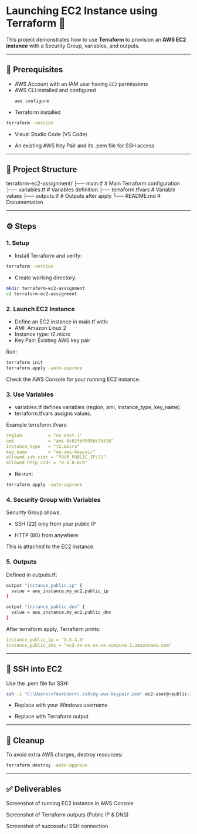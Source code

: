 # Launching EC2 Instance using Terraform 🚀

This project demonstrates how to use **Terraform** to provision an **AWS EC2 instance** with a Security Group, variables, and outputs.

---

## 📌 Prerequisites
- AWS Account with an IAM user having `EC2` permissions
- AWS CLI installed and configured
  ```bash
  aws configure
  ```
- Terraform installed
```bash
terraform -version
```
- Visual Studio Code (VS Code)

- An existing AWS Key Pair and its .pem file for SSH access

---

## 📂 Project Structure
terraform-ec2-assignment/
 ├── main.tf              # Main Terraform configuration
 ├── variables.tf         # Variables definition
 ├── terraform.tfvars     # Variable values
 ├── outputs.tf           # Outputs after apply
 └── README.md            # Documentation

---

## ⚙️ Steps
### 1. Setup

- Install Terraform and verify:
```bash
terraform -version
```
- Create working directory:
```bash
mkdir terraform-ec2-assignment
cd terraform-ec2-assignment
```


### 2. Launch EC2 Instance

- Define an EC2 instance in main.tf with:
- AMI: Amazon Linux 2
- Instance type: t2.micro
- Key Pair: Existing AWS key pair

Run:
```bash
terraform init
terraform apply -auto-approve
```
Check the AWS Console for your running EC2 instance.


### 3. Use Variables

- variables.tf defines variables (region, ami, instance_type, key_name).
- terraform.tfvars assigns values.

Example terraform.tfvars:
```yaml
region          = "us-east-1"
ami             = "ami-0c02fb55956c7d316"
instance_type   = "t2.micro"
key_name        = "my-aws-keypair"
allowed_ssh_cidr = "YOUR_PUBLIC_IP/32"
allowed_http_cidr = "0.0.0.0/0"
```

- Re-run:
```bash
terraform apply -auto-approve
```


### 4. Security Group with Variables

Security Group allows:

- SSH (22) only from your public IP

- HTTP (80) from anywhere

This is attached to the EC2 instance.


### 5. Outputs

Defined in outputs.tf:
```bash
output "instance_public_ip" {
  value = aws_instance.my_ec2.public_ip
}

output "instance_public_dns" {
  value = aws_instance.my_ec2.public_dns
}
```

After terraform apply, Terraform prints:
```yaml
instance_public_ip = "X.X.X.X"
instance_public_dns = "ec2-xx-xx-xx-xx.compute-1.amazonaws.com"
```

---

## 🔑 SSH into EC2

Use the .pem file for SSH:
```bash
ssh -i "C:\Users\<YourUser>\.ssh\my-aws-keypair.pem" ec2-user@<public-ip>
```

- Replace <YourUser> with your Windows username

- Replace <public-ip> with Terraform output

---

## 🧹 Cleanup

To avoid extra AWS charges, destroy resources:
```bash
terraform destroy -auto-approve
```

---

## ✅ Deliverables

Screenshot of running EC2 instance in AWS Console

Screenshot of Terraform outputs (Public IP & DNS)

Screenshot of successful SSH connection
